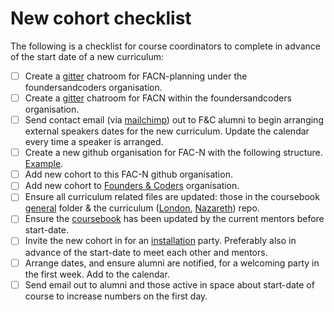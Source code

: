 # New cohort checklist

The following is a checklist for course coordinators to complete in advance of the start date
of a new curriculum:

- [ ] Create a [gitter](https://gitter.im/) chatroom for FACN-planning under the foundersandcoders organisation.
- [ ] Create a [gitter](https://gitter.im/) chatroom for FACN within the foundersandcoders organisation.
- [ ] Send contact email (via [mailchimp](https://mailchimp.com/)) out to F&C alumni to begin arranging external speakers dates for the new curriculum. Update the calendar every time a speaker is arranged.
- [ ] Create a new github organisation for FAC-N with the following structure. [Example](https://github.com/FAC10).
- [ ] Add new cohort to this FAC-N github organisation.
- [ ] Add new cohort to [Founders & Coders](https://github.com/foundersandcoders) organisation.
- [ ] Ensure all curriculum related files are updated: those in the coursebook [general](https://github.com/foundersandcoders/master-reference/tree/master/coursebook/general) folder & the curriculum ([London](https://github.com/foundersandcoders/london-curriculum), [Nazareth](https://github.com/foundersandcoders/nazareth-curriculum)) repo.
- [ ] Ensure the [coursebook](https://github.com/foundersandcoders/master-reference/tree/master/coursebook) has been updated by the current mentors before start-date.
- [ ] Invite the new cohort in for an [installation](https://github.com/foundersandcoders/master-reference/blob/master/coursebook/precourse/installation-list.md) party. Preferably also in advance of the start-date to meet each other and mentors.
- [ ] Arrange dates, and ensure alumni are notified, for a welcoming party in the first week. Add to the calendar.
- [ ] Send email out to alumni and those active in space about start-date of course to increase numbers on the first day.

